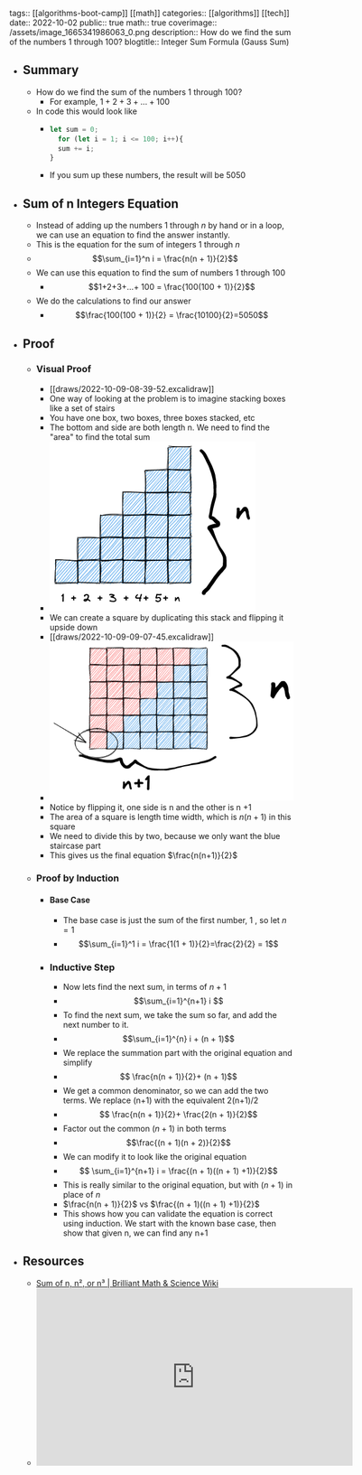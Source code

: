 tags:: [[algorithms-boot-camp]] [[math]]
categories:: [[algorithms]] [[tech]]
date:: 2022-10-02
public:: true
math:: true
coverimage:: /assets/image_1665341986063_0.png
description:: How do we find the sum of the numbers 1 through 100?
blogtitle:: Integer Sum Formula (Gauss Sum)

- ## Summary
	- How do we find the sum of the numbers 1 through 100?
		- For example, $1 + 2 + 3 + ... + 100$
	- In code this would look like
		- ```js
		  let sum = 0;
		    for (let i = 1; i <= 100; i++){
		    sum += i;
		  }
		  ```
		- If you sum up these numbers, the result will be $5050$
- ## Sum of n Integers Equation
	- Instead of adding up the numbers 1 through $n$ by hand or in a loop, we can use an equation to find the answer instantly.
	- This is the equation for the sum of integers 1 through $n$
	- $$\sum_{i=1}^n i = \frac{n(n + 1)}{2}$$
	- We can use this equation to find the sum of numbers 1 through 100
		- $$1+2+3+...+ 100 = \frac{100(100 + 1)}{2}$$
	- We do the calculations to find our answer
		- $$\frac{100(100 + 1)}{2} = \frac{10100}{2}=5050$$
- ## Proof
	- ### Visual Proof
		- [[draws/2022-10-09-08-39-52.excalidraw]]
		- One way of looking at the problem is to imagine stacking boxes like a set of stairs
		- You have one box, two boxes, three boxes stacked, etc
		- The bottom and side are both length n. We need to find the "area" to find the total sum
		- ![image.png](../assets/image_1665341986063_0.png)
		- We can create a square by duplicating this stack and flipping it upside down
		- [[draws/2022-10-09-09-07-45.excalidraw]]
		- ![image.png](../assets/image_1665465573710_0.png)
		- Notice by flipping it, one side is n and the other is n +1
		- The area of a square is length time width,  which is $n(n+1)$ in this square
		- We need to divide this by two, because we only want the blue staircase part
		- This gives us the final equation $\frac{n(n+1)}{2}$
	- ### Proof by Induction
		- #### Base Case
			- The base case is just the sum of the first number, $1$ , so let $n=1$
			- $$\sum_{i=1}^1 i = \frac{1(1 + 1)}{2}=\frac{2}{2} = 1$$
		- ### Inductive Step
			- Now lets find the next sum, in terms of $n+1$
			- $$\sum_{i=1}^{n+1} i $$
			- To find the next sum, we take the sum so far, and add the next number to it.
			- $$\sum_{i=1}^{n} i + (n + 1)$$
			- We replace the summation part with the original equation and simplify
			- $$ \frac{n(n + 1)}{2}+ (n + 1)$$
			- We get a common denominator, so we can add the two terms. We replace (n+1) with the equivalent 2(n+1)/2
			- $$ \frac{n(n + 1)}{2}+ \frac{2(n + 1)}{2}$$
			- Factor out the common $(n+1)$ in both terms
			- $$\frac{(n + 1)(n + 2)}{2}$$
			- We can modify it to look like the original equation
			- $$ \sum_{i=1}^{n+1} i = \frac{(n + 1)((n + 1) +1)}{2}$$
			- This is really similar to the original equation, but with $(n + 1)$ in place of $n$
			- $\frac{n(n + 1)}{2}$ vs  $\frac{(n + 1)((n + 1) +1)}{2}$
			- This shows how you can validate the equation is correct using induction. We start with the known base case, then show that given n, we can find any n+1
- ## Resources
	- [Sum of n, n², or n³ | Brilliant Math & Science Wiki](https://brilliant.org/wiki/sum-of-n-n2-or-n3)
	- <iframe width="560" height="315" src="https://www.youtube.com/embed/eHbtc50-qXo" title="YouTube video player" frameborder="0" allow="accelerometer; autoplay; clipboard-write; encrypted-media; gyroscope; picture-in-picture" allowfullscreen></iframe>